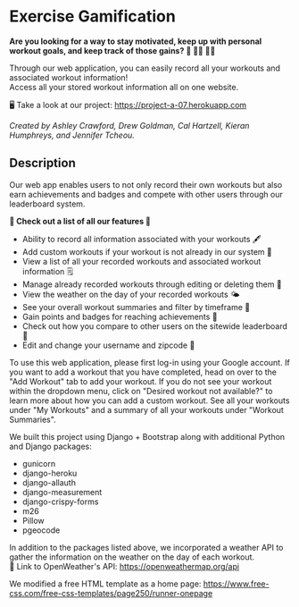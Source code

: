 # Exercise Gamification

**Are you looking for a way to stay motivated, keep up with personal workout goals, and keep track of those gains? :muscle: :running_woman: :weight_lifting_man:**

Through our web application, you can easily record all your workouts and associated workout information!  
Access all your stored workout information all on one website.  

:desktop_computer: Take a look at our project: https://project-a-07.herokuapp.com 

*Created by Ashley Crawford, Drew Goldman, Cal Hartzell, Kieran Humphreys, and Jennifer Tcheou.*

## Description

Our web app enables users to not only record their own workouts but also earn achievements and badges and compete with other users through our leaderboard system. 

**:star2: Check out a list of all our features :star2:**
- Ability to record all information associated with your workouts :fountain_pen:
- Add custom workouts if your workout is not already in our system :pushpin:
- View a list of all your recorded workouts and associated workout information :spiral_notepad:
- Manage already recorded workouts through editing or deleting them :memo: 
- View the weather on the day of your recorded workouts :sun_behind_small_cloud:
- See your overall workout summaries and filter by timeframe :date:
- Gain points and badges for reaching achievements :dart:
- Check out how you compare to other users on the sitewide leaderboard :medal_sports: 
- Edit and change your username and zipcode :round_pushpin:

To use this web application, please first log-in using your Google account.
If you want to add a workout that you have completed, head on over to the "Add Workout" tab to add your workout. 
If you do not see your workout within the dropdown menu, click on "Desired workout not available?" to learn more about how you can add a custom workout. 
See all your workouts under "My Workouts" and a summary of all your workouts under "Workout Summaries".

We built this project using Django + Bootstrap along with additional Python and Django packages:
- gunicorn
- django-heroku
- django-allauth
- django-measurement
- django-crispy-forms
- m26
- Pillow
- pgeocode

In addition to the packages listed above, we incorporated a weather API to gather the information on the weather on the day of each workout.  
:link: Link to OpenWeather's API: https://openweathermap.org/api

We modified a free HTML template as a home page: https://www.free-css.com/free-css-templates/page250/runner-onepage
